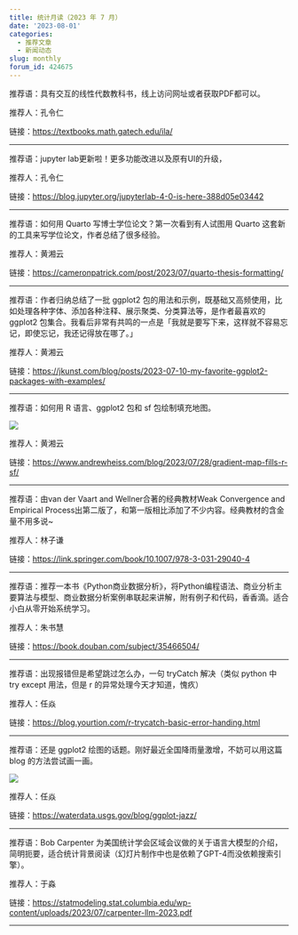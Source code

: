 ```yaml
---
title: 统计月读（2023 年 7 月）
date: '2023-08-01'
categories:
  - 推荐文章
  - 新闻动态
slug: monthly
forum_id: 424675
---
```


推荐语：具有交互的线性代数教科书，线上访问网址或者获取PDF都可以。

推荐人：孔令仁

链接：https://textbooks.math.gatech.edu/ila/

---

推荐语：jupyter lab更新啦！更多功能改进以及原有UI的升级，

推荐人：孔令仁

链接：https://blog.jupyter.org/jupyterlab-4-0-is-here-388d05e03442

---

推荐语：如何用 Quarto 写博士学位论文？第一次看到有人试图用 Quarto 这套新的工具来写学位论文，作者总结了很多经验。

推荐人：黄湘云

链接：https://cameronpatrick.com/post/2023/07/quarto-thesis-formatting/

---

推荐语：作者归纳总结了一批 ggplot2 包的用法和示例，既基础又高频使用，比如处理各种字体、添加各种注释、展示聚类、分类算法等，是作者最喜欢的 ggplot2 包集合。我看后非常有共鸣的一点是「我就是要写下来，这样就不容易忘记，即使忘记，我还记得放在哪了。」

推荐人：黄湘云

链接：https://jkunst.com/blog/posts/2023-07-10-my-favorite-ggplot2-packages-with-examples/

---

推荐语：如何用 R 语言、ggplot2 包和 sf 包绘制填充地图。

![](https://camo.githubusercontent.com/4946309ca4befc4ba9608ac0432ca4c057253bf3754c11f7a5e454116acbb6b6/68747470733a2f2f7777772e616e6472657768656973732e636f6d2f626c6f672f323032332f30372f32382f6772616469656e742d6d61702d66696c6c732d722d73662f696e6465785f66696c65732f6669677572652d68746d6c2f706c6f742d64656e736974792d66616e63792d706f696e74732d312e706e67)

推荐人：黄湘云

链接：https://www.andrewheiss.com/blog/2023/07/28/gradient-map-fills-r-sf/

---

推荐语：由van der Vaart and Wellner合著的经典教材Weak Convergence and Empirical Process出第二版了，和第一版相比添加了不少内容。经典教材的含金量不用多说~

推荐人：林子谦

链接：https://link.springer.com/book/10.1007/978-3-031-29040-4

---

推荐语：推荐一本书《Python商业数据分析》，将Python编程语法、商业分析主要算法与模型、商业数据分析案例串联起来讲解，附有例子和代码，香香滴。适合小白从零开始系统学习。

推荐人：朱书慧

链接：https://book.douban.com/subject/35466504/

---

推荐语：出现报错但是希望跳过怎么办，一句 tryCatch 解决（类似 python 中 try except 用法，但是 r 的异常处理今天才知道，愧疚）

推荐人：任焱

链接：https://blog.yourtion.com/r-trycatch-basic-error-handing.html

---

推荐语：还是 ggplot2 绘图的话题。刚好最近全国降雨量激增，不妨可以用这篇 blog 的方法尝试画一画。

![](https://camo.githubusercontent.com/69ad14e70dd1d10c4c69a5d912ea128235cad5b131268e09a318b21dd0781fc7/68747470733a2f2f7761746572646174612e757367732e676f762f626c6f672f7374617469632f6767706c6f742d657874656e73696f6e732f6578616d706c655f6767696d6167652e706e67)

推荐人：任焱

链接：https://waterdata.usgs.gov/blog/ggplot-jazz/

---

推荐语：Bob Carpenter 为美国统计学会区域会议做的关于语言大模型的介绍，简明扼要，适合统计背景阅读（幻灯片制作中也是依赖了GPT-4而没依赖搜索引擎）。

推荐人：于淼

链接：https://statmodeling.stat.columbia.edu/wp-content/uploads/2023/07/carpenter-llm-2023.pdf

---